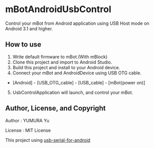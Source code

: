 # mBotAndroidUsbControl
Control your mBot from Android application using USB Host mode on Android 3.1 and higher.

## How to use
1. Write default firmware to mBot.(With mBlock)
2. Clone this project and import to Android Studio.
3. Build this project and install to your Android device.
4. Connect your mBot and AndroidDevice using USB OTG cable.
 * [Android] - [USB_OTG_cable] - [USB_cable] - [mBot(power on)]
5. UsbControlApplication will launch, and control your mBot.

## Author, License, and Copyright
Author : YUMURA Yu

License : MIT License

This project using [usb-serial-for-android](https://github.com/mik3y/usb-serial-for-android)

